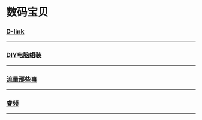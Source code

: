 数码宝贝
========

### [D-link](d-link)

---

### [DIY电脑组装](diy-pc)

---

### [流量那些事](mobile-discharge)

---

### [睿频](turbo-boost)

---
